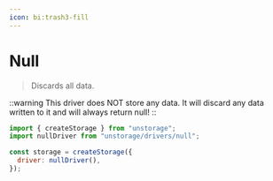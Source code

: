 ```yaml
---
icon: bi:trash3-fill
---
```


# Null

> Discards all data.

::warning
This driver does NOT store any data. It will discard any data written to it and will always return null!
::

```js
import { createStorage } from "unstorage";
import nullDriver from "unstorage/drivers/null";

const storage = createStorage({
  driver: nullDriver(),
});
```
